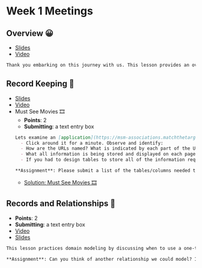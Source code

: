 # Week 1 Meetings
## Overview 😀
- [Slides](https://github.com/DPI-WE/sdf-overview)
- [Video](https://youtu.be/zKXbvdpGjnE)
```md
Thank you embarking on this journey with us. This lesson provides an overview of the 12-week software development foundations course.
```

## Record Keeping 📑
- [Slides](https://github.com/DPI-WE/sdf-record-keeping)
- [Video](https://youtu.be/Pe9b52rmhkQ)
- Must See Movies 🎞️
  - **Points**: 2
  - **Submitting**: a text entry box
  ```md
  Lets examine an [application](https://msm-associations.matchthetarget.com/) that we'll build in class. It's a very simplified version of the iMDB (the Internet Movie Database).
    - Click around it for a minute. Observe and identify:
    - How are the URLs named? What is indicated by each part of the URL?
    - What all information is being stored and displayed on each page?
    - If you had to design tables to store all of the information required to power that app, what would they be? What columns would they have? Think of questions.

  **Assignment**: Please submit a list of the tables/columns needed to store all of the information required to power this app.
  ```
  - [Solution: Must See Movies 🎞️ ](./assets/must-see-movies-tables.pdf)

## Records and Relationships 🔗
- **Points**: 2
- **Submitting**: a text entry box
- [Video](https://www.youtube.com/watch?v=2XXdLZNNEFo)
- [Slides](https://github.com/DPI-WE/sdf-records-and-relationships)
```md
This lesson practices domain modeling by discussing when to use a one-to-many or a many-to-many relationship.

**Assignment**: Can you think of another relationship we could model? Is it a one-to-many or a many-to-many? If One-to-Many, which table gets the foreign key column? If Many-to-Many, what’s a good name for the join table?
```
